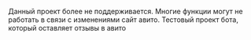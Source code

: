 Данный проект более не поддерживается. Многие функции могут не работать в связи с изменениями сайт авито. Тестовый проект бота, который оставляет отзывы в авито
